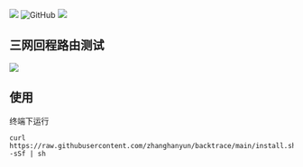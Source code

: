 ![](https://github.com/zhanghanyun/backtrace/workflows/Go/badge.svg?branch=main)
![GitHub](https://img.shields.io/github/license/zhanghanyun/backtrace?color=blueviolet)
![](https://tokei.rs/b1/github/zhanghanyun/backtrace?category=code)


## 三网回程路由测试
![](https://raw.githubusercontent.com/zhanghanyun/backtrace/main/assets/test.png)

## 使用
终端下运行
```shell
curl https://raw.githubusercontent.com/zhanghanyun/backtrace/main/install.sh -sSf | sh
```
